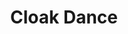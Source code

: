 ---
title: "Cloak Dance"

feat:
  types: ["General"]
  description: |
    You are skilled at using optical tricks to make yourself seem to be where you are not.
  prerequisite: |
    {% skill_link hide %} 10 ranks, _perform (dance)_ 2 ranks.
  benefit: |
    You can take a move action to obscure your exact position. Until your next turn, you have concealment. Alternatively, you can take a full-round action to entirely obscure your exact position. Until your next action, you have total concealment.
---